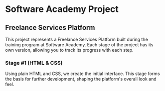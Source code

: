 # Software Academy Project

## Freelance Services Platform

This project represents a Freelance Services Platform built during the training program at Software Academy. Each stage of the project has its own version, allowing you to track its progress with each step.

### Stage #1 (HTML & CSS)
Using plain HTML and CSS, we create the initial interface. This stage forms the basis for further development, shaping the platform's overall look and feel.
